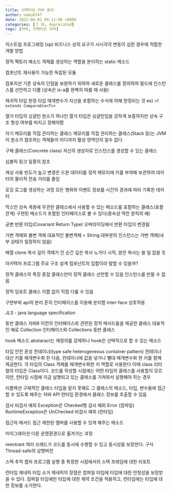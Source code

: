 ```yaml
---
title: 이펙티브 자바 용어
author: namu6747
date: 2022-06-01 09:11:00 +0900
categories: [그 외, deprecated]
tags: [자바, 이펙티브 자바]
---
```


익스트림 프로그래밍 (xp)
비즈니스 상의 요구가 시시각각 변동이 심한 경우에 적합한 개발 방법

정적 팩토리 메소드
객체를 생성하는 역할을 분리하는 static 메소드

컴포넌트
재사용이 가능한 독립된 모듈

컴포지션
기존 상속의 단점을 보완하기 위하여 새로운 클래스를 정의하여
필드에 인스턴스를 선언하고 다룸
(상속은 is-a를 완벽히 따를 때 사용)

재귀적 타입 한정
타입 매개변수가 자신을 포함하는 수식에 의해 한정되는 것
ex) ```<T extends Comparable<T>>```

열거 타입의 싱글턴
원소가 하나인 열거 타입은 싱글턴임을 강하게 보증하지만
상속 구조 형성 여부를 따지고 정해야함

자기 메모리를 직접 관리하는 클래스
메모리를 직접 관리하는 클래스(Stack 등)는 JVM이
원소가 참조하는 객체들이 어디까지 활성 영역인지 알수 없다.

구체 클래스(Concrete class)
자신의 생성자로 인스턴스를 생성할 수 있는 클래스

심볼릭 링크
일종의 참조

캐싱
사용 빈도가 높고 변경은 드문 데이터를 정적 메모리에 키를 부여해 보관하여
데이터의 물리적 전송 거리를 줄임

로깅
로그를 생성하는 과정
모든 행위와 이벤트 정보를 시간의 경과에 따라 기록한 데이터

믹스인
상속 계층에 무관한 클래스에서 사용할 수 있는 메소드를 포함하는 클래스(포함관계)
구현된 메소드가 포함된 인터페이스로 볼 수 있다(종속성 역전 원칙의 예)

공변 반환 타입(Covariant Return Type)
오버라이딩에서 반환 타입이 변경됨

가변 객체와 불변 객체
대표적인 불변객체 = String
대부분의 인스턴스는 가변 객체(내부 상태가 일정하지 않음)

배열 clone 복사 깊이
객체가 낀 순간 깊은 복사 노가다 시작, 얕은 복사는 쓸 일 없을 듯

아키텍처
프로그램 주요 구조 설계
컴포넌트의 집합이라 말할 수 있을까?

정적 클래스의 특징
중첩 클래스만이 정적 클래스 선언할 수 있음
인스턴스를 만들 수 없음

정적 임포트
클래스 이름 없이 직접 다룰 수 있음

구현부와 api의 분리
흔히 인터페이스를 이용해 분리함
inter-face 상호작용

JLS - java language specification

동반 클래스
자바8 이전의 인터페이스와 관련된 정적 메서드들을 제공한 클래스
대표적인 예로 Collection 인터페이스와 Collections 동반 클래스

hook 메소드
abstaract는 재정의를 강제하나 hook은 선택적으로 할 수 있는 메소드

타입 안전 혼성 컨테이너(type safe heterogeneous container pattern)
컨테이너 대신 키를 매개변수화 한 다음, 
컨테이너에 값을 넣거나 뺄대 매개변수화 한 키를 함께 제공한다.
각 타입의 Class 객체를 매개변수화한 키 역할로 사용한다
이때 class 리터럴의 타입은 Class<T>이다.
코드를 작성할 시점에는 어떤 타입의 클래스를 사용할지 모르지만, 
런타임 시점에 지금 실행되고 있는 클래스를 가져와서 실행해야 하는 경우

리플렉션
구체적인 클래스 타입을 알지 못해도 그 클래스의 
메소드, 타입, 변수들에 접근할 수 있도록 해주는 자바 API
런타임 환경에서 클래스 정보를 추출할 수 있음

검사 비검사 예외
Exception은 Checked형 검사 예외 Error (컴파일)
RuntimeException은 UnChecked 비검사 예외 (런타임)

접근자 메서드 
접근 제한된 멤버를 사용할 수 있게 해주는 메소드

마이그레이션
다른 운영환경으로 옮겨가는 과정

reentrant
여러 쓰레드가 코드를 동시에 수행할 수 있고 동시성을 보장한다.
구식 Thread-safe의 상향버전

스택 추적 캡처
프로그램 실행 중 특정한 시점에서의 스택 프레임에 대한 리포트

런타임 제네릭 타입 소거
제네릭의 장점은 컴파일 타임에 타입에 대한 안정성을 보장받을 수 있다.
컴파일 타임에만 타입에 대한 제약 조건을 적용하고,
런타임에는 타입에 대한 정보를 소거한다.

